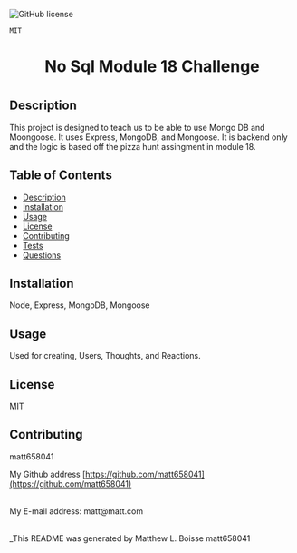 
![GitHub license](https://img.shields.io/badge/license-MIT-blue.svg)

    MIT


  <h1 align='center'>No Sql Module 18 Challenge <h1/> 


  ## Description
  This project is designed to teach us to be able to use Mongo DB and Moongoose. It uses Express, MongoDB, and Mongoose. It is backend only and the logic is based off the pizza hunt assingment in module 18. 

  ## Table of Contents
  - [Description](#description)
  - [Installation](#installation)
  - [Usage](#usage)
  - [License](#license)
  - [Contributing](#contributing)
  - [Tests](#tests)
  - [Questions](#questions)
  
  ## Installation
  Node, Express, MongoDB, Mongoose

  ## Usage
  Used for creating, Users, Thoughts, and Reactions.

  ## License
 MIT

  ## Contributing
   matt658041
   
 
  My Github address [https://github.com/matt658041](https://github.com/matt658041)<br />

  <br/>
  My E-mail address: matt@matt.com<br/><br/>

  _This README was generated by Matthew L. Boisse
   matt658041
   


